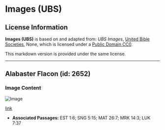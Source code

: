 # Images (UBS)

## License Information

**Images (UBS)** is based on and adapted from: _UBS Images_, [United Bible Societies](https://unitedbiblesocieties.org/), None, which is licensed under a [Public Domain CC0](https://creativecommons.org/public-domain/cc0/).

This markdown version is provided under the same license.



--------------------------------

## Alabaster Flacon (id: 2652)

### Image Content

![Image](https://cdn.aquifer.bible/aquifer-content/resources/Media/WEB-0019_alabaster_flacon.jpg)

[link](https://cdn.aquifer.bible/aquifer-content/resources/Media/WEB-0019_alabaster_flacon.jpg)

* **Associated Passages:** EST 1:6; SNG 5:15; MAT 26:7; MRK 14:3; LUK 7:37

